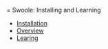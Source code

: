 = Swoole: Installing and Learning

- [Installation](./installation.md)
- [Overview](./overview.md)
- [Learing](./learning.md)
